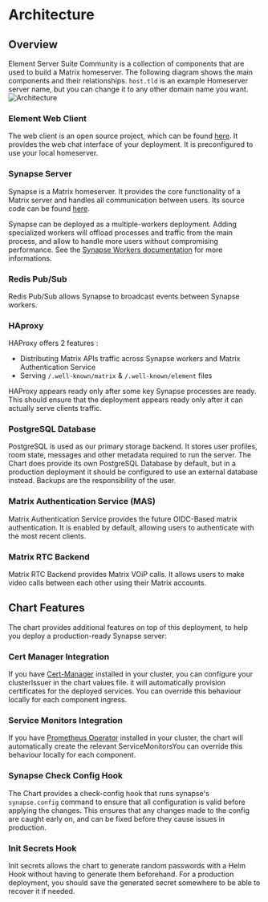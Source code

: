 <!--
Copyright 2025 New Vector Ltd

SPDX-License-Identifier: AGPL-3.0-only
-->

# Architecture

## Overview

Element Server Suite Community is a collection of components that are used to build a Matrix homeserver. The following diagram shows the main components and their relationships. `host.tld` is an example Homeserver server name, but you can change it to any other domain name you want.
![Architecture](./assets/images/Architecture.png)

### Element Web Client

The web client is an open source project, which can be found [here](https://github.com/element-hq/element-web). It provides the web chat interface of your deployment. It is preconfigured to use your local homeserver.

### Synapse Server

Synapse is a Matrix homeserver. It provides the core functionality of a Matrix server and handles all communication between users. Its source code can be found [here](https://github.com/element-hq/synapse).

Synapse can be deployed as a multiple-workers deployment. Adding specialized workers will offload processes and traffic from the main process, and allow to handle more users without compromising performance. See the [Synapse Workers documentation](https://github.com/element-hq/synapse/blob/develop/docs/workers.md) for more informations.

### Redis Pub/Sub

Redis Pub/Sub allows Synapse to broadcast events between Synapse workers.

### HAproxy

HAProxy offers 2 features :
- Distributing Matrix APIs traffic across Synapse workers and Matrix Authentication Service
- Serving `/.well-known/matrix` & `/.well-known/element` files

HAProxy appears ready only after some key Synapse processes are ready. This should ensure that the deployment appears ready only after it can actually serve clients traffic.

### PostgreSQL Database

PostgreSQL is used as our primary storage backend. It stores user profiles, room state, messages and other metadata required to run the server. The Chart does provide its own PostgreSQL Database by default, but in a production deployment it should be configured to use an external database instead. Backups are the responsibility of the user.

### Matrix Authentication Service (MAS)

Matrix Authentication Service provides the future OIDC-Based matrix authentication. It is enabled by default, allowing users to authenticate with the most recent clients.

### Matrix RTC Backend

Matrix RTC Backend provides Matrix VOiP calls. It allows users to make video calls between each other using their Matrix accounts.

## Chart Features

The chart provides additional features on top of this deployment, to help you deploy a production-ready Synapse server:

### Cert Manager Integration

If you have [Cert-Manager](https://cert-manager.io/) installed in your cluster, you can configure your clusterIssuer in the chart values file. it will automatically provision certificates for the deployed services. You can override this behaviour locally for each component ingress.

### Service Monitors Integration

If you have [Prometheus Operator](https://github.com/prometheus-operator/prometheus-operator) installed in your cluster, the chart will automatically create the relevant ServiceMonitorsYou can override this behaviour locally for each component.

### Synapse Check Config Hook

The Chart provides a check-config hook that runs synapse's `synapse.config` command to ensure that all configuration is valid before applying the changes. This ensures that any changes made to the config are caught early on, and can be fixed before they cause issues in production.

### Init Secrets Hook

Init secrets allows the chart to generate random passwords with a Helm Hook without having to generate them beforehand. For a production deployment, you should save the generated secret somewhere to be able to recover it if needed.

